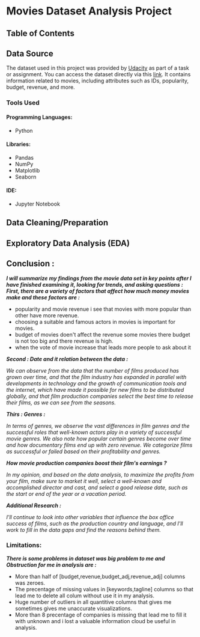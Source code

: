 # Movies Dataset Analysis Project

## Table of Contents




### 


**Data Source**
---------------

The dataset used in this project was provided by [Udacity](https://www.udacity.com/) as part of a task or assignment. You can access the dataset directly via this [link](https://video.udacity-data.com/topher/2022/November/6375a7af_tmdb-movies.csv/tmdb-movies.csv.zip). It contains information related to movies, including attributes such as IDs, popularity, budget, revenue, and more.


### **Tools Used**

#### **Programming Languages:**
- Python

#### **Libraries:**
- Pandas
- NumPy
- Matplotlib
- Seaborn

#### **IDE:**
- Jupyter Notebook

## Data Cleaning/Preparation


## Exploratory Data Analysis (EDA)

## Conclusion :
**_I will summarize my findings from the movie data set in key points after I have finished examining it, looking for trends, and asking questions :_**
**_First, there are a variety of factors that affect how much money movies make and these factors are :_**
<ul>
    <li>popularity and movie revenue i see that movies with more popular than other have more revenue.</li>
    <li>choosing a suitable and famous actors in movies is important for movies.</li>
    <li>budget of movies doen't affect the revenue some movies there budget is not too big and there revenue is high.</li>
    <li>when the vote of movie increase that leads more people to ask about it</li>
</ul>

**_Second : Date and it relation between the data :_**

_We can observe from the data that the number of films produced has grown over time, and that the film industry has expanded in parallel with developments in technology and the growth of communication tools and the internet, which have made it possible for new films to be distributed globally, and that film production companies select the best time to release their films, as we can see from the seasons._

**_Thirs : Genres :_**

_In terms of genres, we observe the vast differences in film genres and the successful roles that well-known actors play in a variety of successful movie genres. We also note how popular certain genres become over time and how documentary films end up with zero revenue. We categorize films as successful or failed based on their profitability and genres._


**_How movie production companies boost their film's earnings ?_**

_In my opinion, and based on the data analysis, to maximize the profits from your film, make sure to market it well, select a well-known and accomplished director and cast, and select a good release date, such as the start or end of the year or a vacation period._

**_Additional Research :_**

_I'll continue to look into other variables that influence the box office success of films, such as the production country and language, and I'll work to fill in the data gaps and find the reasons behind them._
### Limitations:
**_There is some problems in dataset was big problem to me and Obstruction for me in analysis are :_**
<ul>
    <li>More than half of [budget,revenue,budget_adj,revenue_adj]  columns was zeroes.</li>
    <li>The precentage of missing values in [keywords,tagline] columns so that lead me to delete all colum without use it in my analysis.</li>
    <li>Huge number of outliers in all quantitive columns that gives me sometimes gives me unaccurate visualizations.</li>
    <li>More than 8 precentage of companies is missing that lead me to fill it with unknown and i lost a valuable information cloud be useful in analysis.</li>
</ul>




